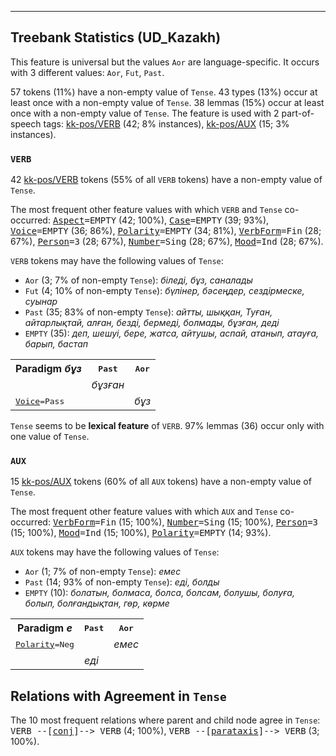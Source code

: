 

--------------------------------------------------------------------------------

## Treebank Statistics (UD_Kazakh)

This feature is universal but the values `Aor` are language-specific.
It occurs with 3 different values: `Aor`, `Fut`, `Past`.

57 tokens (11%) have a non-empty value of `Tense`.
43 types (13%) occur at least once with a non-empty value of `Tense`.
38 lemmas (15%) occur at least once with a non-empty value of `Tense`.
The feature is used with 2 part-of-speech tags: [kk-pos/VERB]() (42; 8% instances), [kk-pos/AUX]() (15; 3% instances).

### `VERB`

42 [kk-pos/VERB]() tokens (55% of all `VERB` tokens) have a non-empty value of `Tense`.

The most frequent other feature values with which `VERB` and `Tense` co-occurred: <tt><a href="Aspect.html">Aspect</a>=EMPTY</tt> (42; 100%), <tt><a href="Case.html">Case</a>=EMPTY</tt> (39; 93%), <tt><a href="Voice.html">Voice</a>=EMPTY</tt> (36; 86%), <tt><a href="Polarity.html">Polarity</a>=EMPTY</tt> (34; 81%), <tt><a href="VerbForm.html">VerbForm</a>=Fin</tt> (28; 67%), <tt><a href="Person.html">Person</a>=3</tt> (28; 67%), <tt><a href="Number.html">Number</a>=Sing</tt> (28; 67%), <tt><a href="Mood.html">Mood</a>=Ind</tt> (28; 67%).

`VERB` tokens may have the following values of `Tense`:

* `Aor` (3; 7% of non-empty `Tense`): <em>біледі, бұз, саналады</em>
* `Fut` (4; 10% of non-empty `Tense`): <em>бүлінер, бәсеңдер, сездірмеске, суынар</em>
* `Past` (35; 83% of non-empty `Tense`): <em>айтты, шыққан, Туған, айтарлықтай, алған, безді, бермеді, болмады, бұзған, деді</em>
* `EMPTY` (35): <em>деп, шешуі, бере, жатса, айтушы, аспай, атанып, атауға, барып, бастап</em>

<table>
  <tr><th>Paradigm <i>бұз</i></th><th><tt>Past</tt></th><th><tt>Aor</tt></th></tr>
  <tr><td><tt></tt></td><td><em>бұзған</em></td><td></td></tr>
  <tr><td><tt><a href="Voice.html">Voice</a>=Pass</tt></td><td></td><td><em>бұз</em></td></tr>
</table>

`Tense` seems to be **lexical feature** of `VERB`. 97% lemmas (36) occur only with one value of `Tense`.

### `AUX`

15 [kk-pos/AUX]() tokens (60% of all `AUX` tokens) have a non-empty value of `Tense`.

The most frequent other feature values with which `AUX` and `Tense` co-occurred: <tt><a href="VerbForm.html">VerbForm</a>=Fin</tt> (15; 100%), <tt><a href="Number.html">Number</a>=Sing</tt> (15; 100%), <tt><a href="Person.html">Person</a>=3</tt> (15; 100%), <tt><a href="Mood.html">Mood</a>=Ind</tt> (15; 100%), <tt><a href="Polarity.html">Polarity</a>=EMPTY</tt> (14; 93%).

`AUX` tokens may have the following values of `Tense`:

* `Aor` (1; 7% of non-empty `Tense`): <em>емес</em>
* `Past` (14; 93% of non-empty `Tense`): <em>еді, болды</em>
* `EMPTY` (10): <em>болатын, болмаса, болса, болсам, болушы, болуға, болып, болғандықтан, гөр, көрме</em>

<table>
  <tr><th>Paradigm <i>е</i></th><th><tt>Past</tt></th><th><tt>Aor</tt></th></tr>
  <tr><td><tt><a href="Polarity.html">Polarity</a>=Neg</tt></td><td></td><td><em>емес</em></td></tr>
  <tr><td><tt></tt></td><td><em>еді</em></td><td></td></tr>
</table>

## Relations with Agreement in `Tense`

The 10 most frequent relations where parent and child node agree in `Tense`:
<tt>VERB --[<a href="../dep/conj.html">conj</a>]--> VERB</tt> (4; 100%),
<tt>VERB --[<a href="../dep/parataxis.html">parataxis</a>]--> VERB</tt> (3; 100%).

